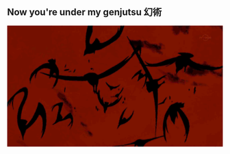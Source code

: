 ## Now you're under my genjutsu 幻術

<img src="https://github.com/fede-da/fede-da/blob/main/assets/genjutsu.gif" style="width: 80vw; height: auto;">

<!--
**fede-da/fede-da** is a ✨ _special_ ✨ repository because its `README.md` (this file) appears on your GitHub profile.

Here are some ideas to get you started:

- 🔭 I’m currently working on ...
- 🌱 I’m currently learning ...
- 👯 I’m looking to collaborate on ...
- 🤔 I’m looking for help with ...
- 💬 Ask me about ...
- 📫 How to reach me: ...
- ⚡ Fun fact: ...
-->
